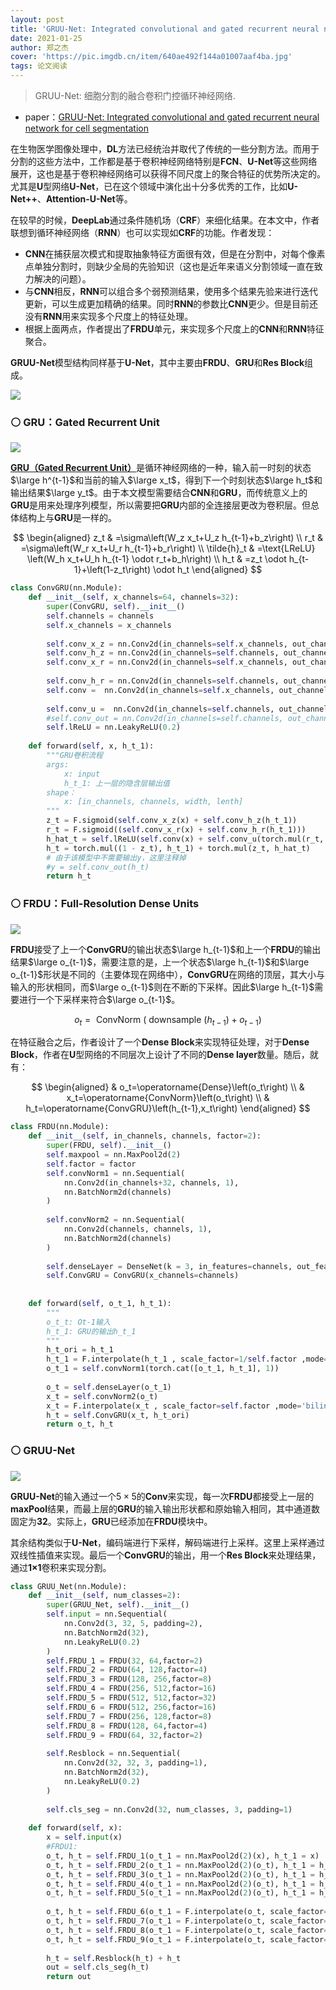 ```yaml
---
layout: post
title: 'GRUU-Net: Integrated convolutional and gated recurrent neural network for cell segmentation'
date: 2021-01-25
author: 郑之杰
cover: 'https://pic.imgdb.cn/item/640ae492f144a01007aaf4ba.jpg'
tags: 论文阅读
---
```


> GRUU-Net: 细胞分割的融合卷积门控循环神经网络.

- paper：[GRUU-Net: Integrated convolutional and gated recurrent neural network for cell segmentation](https://www.sciencedirect.com/science/article/pii/S1361841518306753)


在生物医学图像处理中，**DL**方法已经统治并取代了传统的一些分割方法。而用于分割的这些方法中，工作都是基于卷积神经网络特别是**FCN**、**U-Net**等这些网络展开，这也是基于卷积神经网络可以获得不同尺度上的聚合特征的优势所决定的。尤其是**U**型网络**U-Net**，已在这个领域中演化出十分多优秀的工作，比如**U-Net++**、**Attention-U-Net**等。

在较早的时候，**DeepLab**通过条件随机场（**CRF**）来细化结果。在本文中，作者联想到循环神经网络（**RNN**）也可以实现如**CRF**的功能。作者发现：
- **CNN**在捕获层次模式和提取抽象特征方面很有效，但是在分割中，对每个像素点单独分割时，则缺少全局的先验知识（这也是近年来语义分割领域一直在致力解决的问题）。
- 与**CNN**相反，**RNN**可以组合多个弱预测结果，使用多个结果先验来进行迭代更新，可以生成更加精确的结果。同时**RNN**的参数比**CNN**更少。但是目前还没有**RNN**用来实现多个尺度上的特征处理。
- 根据上面两点，作者提出了**FRDU**单元，来实现多个尺度上的**CNN**和**RNN**特征聚合。

**GRUU-Net**模型结构同样基于**U-Net**，其中主要由**FRDU**、**GRU**和**Res Block**组成。

![](https://pic.imgdb.cn/item/640ae613f144a01007ae45c8.jpg)

### ⚪ GRU：Gated Recurrent Unit

![](https://pic.imgdb.cn/item/640ae7f8f144a01007b1fe1f.jpg)

[**GRU（Gated Recurrent Unit）**](https://0809zheng.github.io/2020/03/07/RNN.html#2-%E9%97%A8%E6%8E%A7%E5%BE%AA%E7%8E%AF%E5%8D%95%E5%85%83-gru)是循环神经网络的一种，输入前一时刻的状态$\large h^{t-1}$和当前的输入$\large x_t$，得到下一个时刻状态$\large h_t$和输出结果$\large y_t$。由于本文模型需要结合**CNN**和**GRU**，而传统意义上的**GRU**是用来处理序列模型，所以需要把**GRU**内部的全连接层更改为卷积层。但总体结构上与**GRU**是一样的。

$$
\begin{aligned}
z_t & =\sigma\left(W_z x_t+U_z h_{t-1}+b_z\right) \\
r_t & =\sigma\left(W_r x_t+U_r h_{t-1}+b_r\right) \\
\tilde{h}_t & =\text{LReLU} \left(W_h x_t+U_h h_{t-1} \odot r_t+b_h\right) \\
h_t & =z_t \odot h_{t-1}+\left(1-z_t\right) \odot h_t
\end{aligned}
$$

```python
class ConvGRU(nn.Module):
    def __init__(self, x_channels=64, channels=32):
        super(ConvGRU, self).__init__()
        self.channels = channels
        self.x_channels = x_channels
 
        self.conv_x_z = nn.Conv2d(in_channels=self.x_channels, out_channels=self.channels, kernel_size=3, stride=1, padding=1)
        self.conv_h_z = nn.Conv2d(in_channels=self.channels, out_channels=self.channels, kernel_size=3, stride=1, padding=1)
        self.conv_x_r = nn.Conv2d(in_channels=self.x_channels, out_channels=self.channels, kernel_size=3, stride=1, padding=1)
        
        self.conv_h_r = nn.Conv2d(in_channels=self.channels, out_channels=self.channels, kernel_size=3, stride=1, padding=1)
        self.conv =  nn.Conv2d(in_channels=self.x_channels, out_channels=self.channels, kernel_size=3, stride=1, padding=1)
        
        self.conv_u =  nn.Conv2d(in_channels=self.channels, out_channels=self.channels, kernel_size=3, stride=1, padding=1)
        #self.conv_out = nn.Conv2d(in_channels=self.channels, out_channels=self.channels, kernel_size=3, stride=1, padding=1)
        self.lReLU = nn.LeakyReLU(0.2)
 
    def forward(self, x, h_t_1):
        """GRU卷积流程
        args:
            x: input
            h_t_1: 上一层的隐含层输出值
        shape：
            x: [in_channels, channels, width, lenth]
        """  
        z_t = F.sigmoid(self.conv_x_z(x) + self.conv_h_z(h_t_1))
        r_t = F.sigmoid((self.conv_x_r(x) + self.conv_h_r(h_t_1)))
        h_hat_t = self.lReLU(self.conv(x) + self.conv_u(torch.mul(r_t, h_t_1)))
        h_t = torch.mul((1 - z_t), h_t_1) + torch.mul(z_t, h_hat_t)
        # 由于该模型中不需要输出y，这里注释掉
        #y = self.conv_out(h_t)
        return h_t
```

### ⚪ FRDU：Full-Resolution Dense Units

![](https://pic.imgdb.cn/item/640ae9e5f144a01007b59715.jpg)

**FRDU**接受了上一个**ConvGRU**的输出状态$\large h_{t-1}$和上一个**FRDU**的输出结果$\large o_{t-1}$，需要注意的是，上一个状态$\large h_{t-1}$和$\large o_{t-1}$形状是不同的（主要体现在网络中），**ConvGRU**在网络的顶层，其大小与输入的形状相同，而$\large o_{t-1}$则在不断的下采样。因此$\large h_{t-1}$需要进行一个下采样来符合$\large o_{t-1}$。

$$
o_t=\text { ConvNorm }\left(\text { downsample }\left(h_{t-1}\right)+o_{t-1}\right)
$$

在特征融合之后，作者设计了一个**Dense Block**来实现特征处理，对于**Dense Block**，作者在**U**型网络的不同层次上设计了不同的**Dense layer**数量。随后，就有：

$$
\begin{aligned}
& o_t=\operatorname{Dense}\left(o_t\right) \\
& x_t=\operatorname{ConvNorm}\left(o_t\right) \\
& h_t=\operatorname{ConvGRU}\left(h_{t-1},x_t\right)
\end{aligned}
$$

```python
class FRDU(nn.Module):
    def __init__(self, in_channels, channels, factor=2):
        super(FRDU, self).__init__()
        self.maxpool = nn.MaxPool2d(2)
        self.factor = factor
        self.convNorm1 = nn.Sequential(
            nn.Conv2d(in_channels+32, channels, 1),
            nn.BatchNorm2d(channels)
        )
        
        self.convNorm2 = nn.Sequential(
            nn.Conv2d(channels, channels, 1),
            nn.BatchNorm2d(channels)
        )    
        
        self.denseLayer = DenseNet(k = 3, in_features=channels, out_features=channels, bn_size=2)
        self.ConvGRU = ConvGRU(x_channels=channels)
        
        
    def forward(self, o_t_1, h_t_1):
        """
        o_t_t: Ot-1输入
        h_t_1: GRU的输出h_t_1
        """
        h_t_ori = h_t_1
        h_t_1 = F.interpolate(h_t_1 , scale_factor=1/self.factor ,mode='bilinear')
        o_t_1 = self.convNorm1(torch.cat([o_t_1, h_t_1], 1))
        
        o_t = self.denseLayer(o_t_1)
        x_t = self.convNorm2(o_t)
        x_t = F.interpolate(x_t , scale_factor=self.factor ,mode='bilinear')
        h_t = self.ConvGRU(x_t, h_t_ori)
        return o_t, h_t
```

### ⚪ GRUU-Net

![](https://pic.imgdb.cn/item/640aeb60f144a01007b92a91.jpg)

**GRUU-Net**的输入通过一个$5×5$的**Conv**来实现，每一次**FRDU**都接受上一层的**maxPool**结果，而最上层的**GRU**的输入输出形状都和原始输入相同，其中通道数固定为**32**。实际上，**GRU**已经添加在**FRDU**模块中。

其余结构类似于**U-Net**，编码端进行下采样，解码端进行上采样。这里上采样通过双线性插值来实现。最后一个**ConvGRU**的输出，用一个**Res Block**来处理结果，通过**1×1**卷积来实现分割。


```python
class GRUU_Net(nn.Module):
    def __init__(self, num_classes=2):
        super(GRUU_Net, self).__init__()
        self.input = nn.Sequential(
            nn.Conv2d(3, 32, 5, padding=2),
            nn.BatchNorm2d(32),
            nn.LeakyReLU(0.2)
        )
        self.FRDU_1 = FRDU(32, 64,factor=2)
        self.FRDU_2 = FRDU(64, 128,factor=4)
        self.FRDU_3 = FRDU(128, 256,factor=8)
        self.FRDU_4 = FRDU(256, 512,factor=16)
        self.FRDU_5 = FRDU(512, 512,factor=32)
        self.FRDU_6 = FRDU(512, 256,factor=16)
        self.FRDU_7 = FRDU(256, 128,factor=8)
        self.FRDU_8 = FRDU(128, 64,factor=4)
        self.FRDU_9 = FRDU(64, 32,factor=2)
    
        self.Resblock = nn.Sequential(
            nn.Conv2d(32, 32, 3, padding=1),
            nn.BatchNorm2d(32),
            nn.LeakyReLU(0.2)
        )
        
        self.cls_seg = nn.Conv2d(32, num_classes, 3, padding=1)
        
    def forward(self, x):
        x = self.input(x)
        #FRDU1: 
        o_t, h_t = self.FRDU_1(o_t_1 = nn.MaxPool2d(2)(x), h_t_1 = x)
        o_t, h_t = self.FRDU_2(o_t_1 = nn.MaxPool2d(2)(o_t), h_t_1 = h_t)
        o_t, h_t = self.FRDU_3(o_t_1 = nn.MaxPool2d(2)(o_t), h_t_1 = h_t)
        o_t, h_t = self.FRDU_4(o_t_1 = nn.MaxPool2d(2)(o_t), h_t_1 = h_t)
        o_t, h_t = self.FRDU_5(o_t_1 = nn.MaxPool2d(2)(o_t), h_t_1 = h_t)
 
        o_t, h_t = self.FRDU_6(o_t_1 = F.interpolate(o_t, scale_factor=2, mode="bilinear"), h_t_1 = h_t)
        o_t, h_t = self.FRDU_7(o_t_1 = F.interpolate(o_t, scale_factor=2, mode="bilinear"), h_t_1 = h_t)
        o_t, h_t = self.FRDU_8(o_t_1 = F.interpolate(o_t, scale_factor=2, mode="bilinear"), h_t_1 = h_t)
        o_t, h_t = self.FRDU_9(o_t_1 = F.interpolate(o_t, scale_factor=2, mode="bilinear"), h_t_1 = h_t)
        
        h_t = self.Resblock(h_t) + h_t
        out = self.cls_seg(h_t)
        return out
```